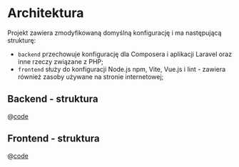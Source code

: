# Architektura
Projekt zawiera zmodyfikowaną domyślną konfigurację i ma następującą strukturę:
- `backend` przechowuje konfigurację dla Composera i aplikacji Laravel oraz inne rzeczy związane z PHP;
- `frontend` służy do konfiguracji Node.js npm, Vite, Vue.js i lint - zawiera również zasoby używane na stronie internetowej;

## Backend - struktura
@[code](@/structure/backend.md)
## Frontend - struktura
@[code](@/structure/frontend.md)

